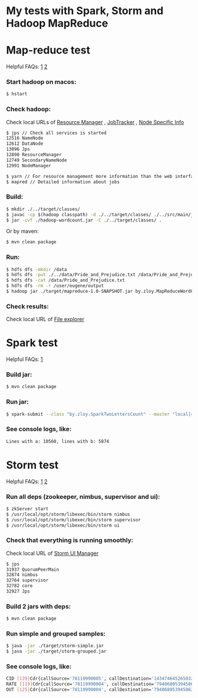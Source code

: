 My tests with Spark, Storm and Hadoop MapReduce
============

# Map-reduce test

Helpful FAQs:
[1](https://hadoop.apache.org/docs/r1.2.1/mapred_tutorial.html#Example%3A+WordCount+v1.0)
[2](https://dtflaneur.wordpress.com/2015/10/02/installing-hadoop-on-mac-osx-el-capitan/)

### Start hadoop on macos:
~~~ bash
$ hstart
~~~

### Check hadoop:
Check local URLs of
[Resource Manager](http://localhost:50070) ,
[JobTracker](http://localhost:8088/) ,
[Node Specific Info](http://localhost:8042/)

~~~ bash
$ jps // Check all services is started
12516 NameNode
12612 DataNode
13096 Jps
12890 ResourceManager
12749 SecondaryNameNode
12991 NodeManager
~~~
~~~ bash
$ yarn // For resource management more information than the web interface
$ mapred // Detailed information about jobs
~~~

### Build:
~~~ bash
$ mkdir ./../target/classes/
$ javac -cp $(hadoop classpath) -d ./../target/classes/ ./../src/main/java/by/zloy/MapReduceWordCount.java
$ jar -cvf ./hadoop-wordcount.jar -C ./../target/classes/ .
~~~
Or by maven:
~~~ bash
$ mvn clean package
~~~

### Run:
~~~ bash
$ hdfs dfs -mkdir /data
$ hdfs dfs -put ./../data/Pride_and_Prejudice.txt /data/Pride_and_Prejudice.txt
$ hdfs dfs -cat /data/Pride_and_Prejudice.txt
$ hdfs dfs -rm -r /user/eugene/output
$ hadoop jar ./target/mapreduce-1.0-SNAPSHOT.jar by.zloy.MapReduceWordCount /data/Pride_and_Prejudice.txt output
~~~

### Check results:
Check local URL of [File explorer](http://localhost:50070/explorer.html#/user/eugene/output)

# Spark test

Helpful FAQs:
[1](http://spark.apache.org/docs/latest/quick-start.html)

### Build jar:
~~~ bash
$ mvn clean package
~~~

### Run jar:
~~~ bash
$ spark-submit --class "by.zloy.SparkTwoLettersCount" --master "local[4]" ./target/spark-1.0-SNAPSHOT.jar
~~~

### See console logs, like:
~~~ bash
Lines with a: 10560, lines with b: 5874
~~~

# Storm test

Helpful FAQs:
[1](http://www.javahabit.com/2015/12/26/how-to-set-up-apache-storm-on-mac-using-brew/)
[2](https://habrahabr.ru/post/186208/)

### Run all deps (zookeeper, nimbus, supervisor and ui):
~~~ bash
$ zkServer start
$ /usr/local/opt/storm/libexec/bin/storm nimbus
$ /usr/local/opt/storm/libexec/bin/storm supervisor
$ /usr/local/opt/storm/libexec/bin/storm ui
~~~

### Check that everything is running smoothly:
Check local URL of [Storm UI Manager](http://localhost:8772/index.html)

~~~ bash
$ jps
31937 QuorumPeerMain
32874 nimbus
32764 supervisor
32782 core
32927 Jps
~~~

### Build 2 jars with deps:
~~~ bash
$ mvn clean package
~~~

### Run simple and grouped samples:
~~~ bash
$ java -jar ./target/storm-simple.jar
$ java -jar ./target/storm-grouped.jar
~~~

### See console logs, like:
~~~ bash
CID [139]Cdr{callSource='78119990005', callDestination='1434746452650327933', callTime=32241, clientId=5, price=0}
RATE [119]Cdr{callSource='78119990004', callDestination='7940680539458623485', callTime=19834, clientId=4, price=1586720}
OUT [125]Cdr{callSource='78119990004', callDestination='7940680539458623485', callTime=19834, clientId=4, price=1586720}
~~~